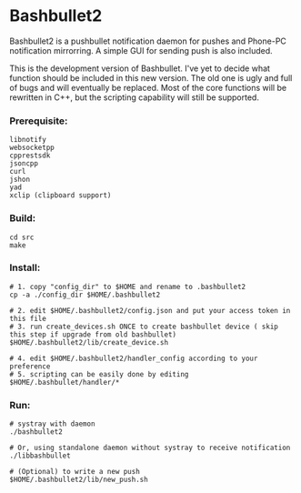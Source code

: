 Bashbullet2  
===================================  
 Bashbullet2 is a pushbullet notification daemon for pushes and Phone-PC notification mirrorring.
 A simple GUI for sending push is also included.
  
 This is the development version of Bashbullet.
 I've yet to decide what function should be included in this new version.
 The old one is ugly and full of bugs and will eventually be replaced.
 Most of the core functions will be rewritten in C++, but the scripting capability will still be supported.
  
### Prerequisite:   
	libnotify   
	websocketpp  
	cpprestsdk  
	jsoncpp  
	curl  
	jshon  
	yad   
	xclip (clipboard support)  
    
### Build:  
	cd src   
	make   
   
### Install:   
	# 1. copy "config_dir" to $HOME and rename to .bashbullet2   
	cp -a ./config_dir $HOME/.bashbullet2   
   
	# 2. edit $HOME/.bashbullet2/config.json and put your access token in this file   
	# 3. run create_devices.sh ONCE to create bashbullet device ( skip this step if upgrade from old bashbullet)   
	$HOME/.bashbullet2/lib/create_device.sh   
   
	# 4. edit $HOME/.bashbullet2/handler_config according to your preference   
	# 5. scripting can be easily done by editing $HOME/.bashbullet/handler/*   
   
### Run:   
	# systray with daemon   
	./bashbullet2   
   
	# Or, using standalone daemon without systray to receive notification   
	./libbashbullet   
   
	# (Optional) to write a new push   
	$HOME/.bashbullet2/lib/new_push.sh   
